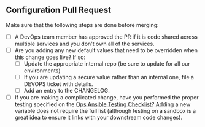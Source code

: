 Configuration Pull Request
---

Make sure that the following steps are done before merging:

  - [ ] A DevOps team member has approved the PR if it is code shared across multiple services and you don't own all of the services.
  - [ ] Are you adding any new default values that need to be overridden when this change goes live? If so:
    - [ ] Update the appropriate internal repo (be sure to update for all our environments)
    - [ ] If you are updating a secure value rather than an internal one, file a DEVOPS ticket with details.
    - [ ] Add an entry to the CHANGELOG.
  - [ ] If you are making a complicated change, have you performed the proper testing specified on the [Ops Ansible Testing Checklist](https://openedx.atlassian.net/wiki/display/EdxOps/Ops+Ansible+Testing+Checklist)?  Adding a new variable does not require the full list (although testing on a sandbox is a great idea to ensure it links with your downstream code changes).
